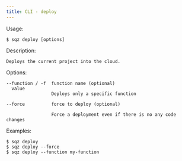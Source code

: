 ```yaml
---
title: CLI - deploy
---
```

 
 Usage: 

    $ sqz deploy [options]

 Description:

    Deploys the current project into the cloud.

 Options:

    --function / -f  function name (optional)
      value
                     Deploys only a specific function
 
    --force          force to deploy (optional)

                     Force a deployment even if there is no any code changes
 

 Examples:

    $ sqz deploy 
    $ sqz deploy --force
    $ sqz deploy --function my-function
